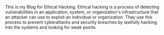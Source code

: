 This is my Blog for Ethical Hacking.
Ethical hacking is a process of detecting vulnerabilities in an application, system, or organization's infrastructure that an attacker can use to exploit an individual or organization. 
They use this process to prevent cyberattacks and security breaches by lawfully hacking into the systems and looking for weak points.
